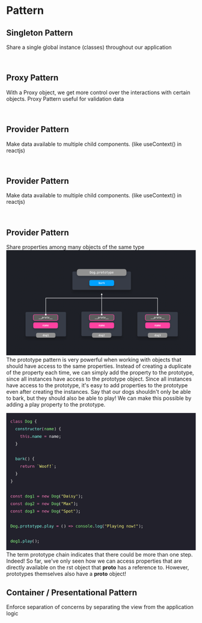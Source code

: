 # Pattern

## Singleton Pattern
Share a single global instance (classes) throughout our application

<br/>

## Proxy Pattern
With a Proxy object, we get more control over the interactions with certain
objects. Proxy Pattern useful for validation data

<br/>

## Provider Pattern
Make data available to multiple child components. (like useContext() in reactjs)

<br/>

## Provider Pattern
Make data available to multiple child components. (like useContext() in reactjs)

<br/>

## Provider Pattern
Share properties among many objects of the same type
![protodiagram](ss/Screenshot%20from%202022-09-27%2004-41-40.png)
<br/>
The prototype pattern is very powerful when working with objects that should
have access to the same properties. Instead of creating a duplicate of the
property each time, we can simply add the property to the prototype, since all
instances have access to the prototype object.
Since all instances have access to the prototype, it's easy to add properties to
the prototype even after creating the instances.
Say that our dogs shouldn't only be able to bark, but they should also be able
to play! We can make this possible by adding a play property to the prototype.<br/>

![protocode](ss/Screenshot%20from%202022-09-27%2004-45-36.png) <br/>
The term prototype chain indicates that there could be more than one step.
Indeed! So far, we've only seen how we can access properties that are directly
available on the rst object that __proto__ has a reference to. However,
prototypes themselves also have a __proto__ object! <br/>

## Container / Presentational Pattern <br/>
Enforce separation of concerns by separating the view from the application logic

